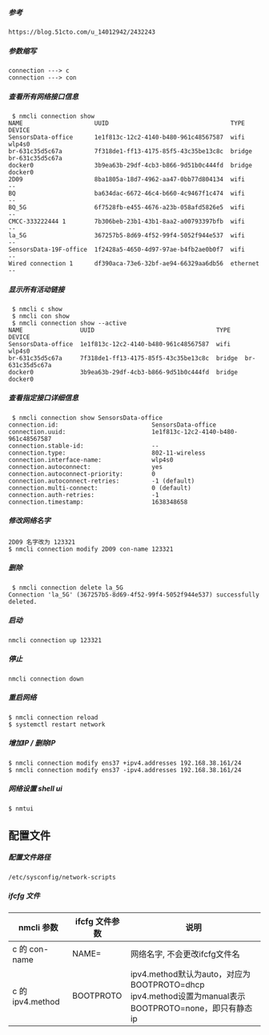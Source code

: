 ##### 参考

```
https://blog.51cto.com/u_14012942/2432243
```

##### 参数缩写

```
connection ---> c
connection ---> con
```

##### 查看所有网络接口信息

```
 $ nmcli connection show
NAME                    UUID                                  TYPE      DEVICE          
SensorsData-office      1e1f813c-12c2-4140-b480-961c48567587  wifi      wlp4s0          
br-631c35d5c67a         7f318de1-ff13-4175-85f5-43c35be13c8c  bridge    br-631c35d5c67a 
docker0                 3b9ea63b-29df-4cb3-b866-9d51b0c444fd  bridge    docker0         
2D09                    8ba1805a-18d7-4962-aa47-0bb77d804134  wifi      --              
BQ                      ba634dac-6672-46c4-b660-4c9467f1c474  wifi      --              
BQ_5G                   6f7528fb-e455-4676-a23b-058afd5826e5  wifi      --              
CMCC-333222444 1        7b306beb-23b1-43b1-8aa2-a00793397bfb  wifi      --              
la_5G                   367257b5-8d69-4f52-99f4-5052f944e537  wifi      --              
SensorsData-19F-office  1f2428a5-4650-4d97-97ae-b4fb2ae0b0f7  wifi      --              
Wired connection 1      df390aca-73e6-32bf-ae94-66329aa6db56  ethernet  --   
```

##### 显示所有活动链接

```
 $ nmcli c show
 $ nmcli con show
 $ nmcli connection show --active
NAME                UUID                                  TYPE    DEVICE          
SensorsData-office  1e1f813c-12c2-4140-b480-961c48567587  wifi    wlp4s0          
br-631c35d5c67a     7f318de1-ff13-4175-85f5-43c35be13c8c  bridge  br-631c35d5c67a 
docker0             3b9ea63b-29df-4cb3-b866-9d51b0c444fd  bridge  docker0
```

##### 查看指定接口详细信息

```
 $ nmcli connection show SensorsData-office
connection.id:                          SensorsData-office
connection.uuid:                        1e1f813c-12c2-4140-b480-961c48567587
connection.stable-id:                   --
connection.type:                        802-11-wireless
connection.interface-name:              wlp4s0
connection.autoconnect:                 yes
connection.autoconnect-priority:        0
connection.autoconnect-retries:         -1 (default)
connection.multi-connect:               0 (default)
connection.auth-retries:                -1
connection.timestamp:                   1638348658
```

##### 修改网络名字

```
2D09 名字改为 123321
$ nmcli connection modify 2D09 con-name 123321
```

##### 删除

```
 $ nmcli connection delete la_5G
Connection 'la_5G' (367257b5-8d69-4f52-99f4-5052f944e537) successfully deleted.
```

##### 启动

```
nmcli connection up 123321
```

##### 停止

```
nmcli connection down 
```

##### 重启网络

```
$ nmcli connection reload 
$ systemctl restart network
```

##### 增加IP / 删除IP

```
$ nmcli connection modify ens37 +ipv4.addresses 192.168.38.161/24
$ nmcli connection modify ens37 -ipv4.addresses 192.168.38.161/24
```

##### 网络设置 shell ui

```bash
$ nmtui
```

## 配置文件

##### 配置文件路径

```
/etc/sysconfig/network-scripts
```

##### ifcfg 文件

| nmcli 参数       | ifcfg  文件参数 | 说明                                                         |
| ---------------- | --------------- | ------------------------------------------------------------ |
| c 的 con-name    | NAME=           | 网络名字, 不会更改ifcfg文件名                                |
| c 的 ipv4.method | BOOTPROTO       | ipv4.method默认为auto，对应为BOOTPROTO=dhcp<br />ipv4.method设置为manual表示BOOTPROTO=none，即只有静态ip |

